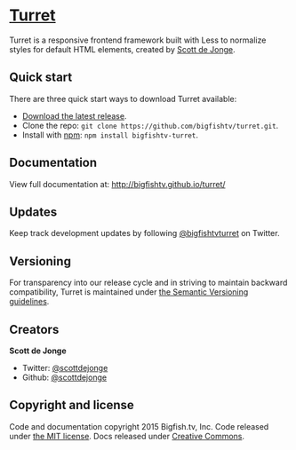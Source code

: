 # [Turret](http://bigfishtv.github.io/turret/)

Turret is a responsive frontend framework built with Less to normalize styles for default HTML elements, created by [Scott de Jonge](https://twitter.com/scottdejonge).


## Quick start

There are three quick start ways to download Turret available:

- [Download the latest release](https://github.com/bigfishtv/turret/).
- Clone the repo: `git clone https://github.com/bigfishtv/turret.git`.
- Install with [npm](https://www.npmjs.org): `npm install bigfishtv-turret`.


## Documentation

View full documentation at: <http://bigfishtv.github.io/turret/>


## Updates

Keep track development updates by following [@bigfishtvturret](https://twitter.com/bigfishtvturret) on Twitter.


## Versioning

For transparency into our release cycle and in striving to maintain backward compatibility, Turret is maintained under [the Semantic Versioning guidelines](http://semver.org/).


## Creators

**Scott de Jonge**

- Twitter: [@scottdejonge](https://twitter.com/scottdejonge)
- Github: [@scottdejonge](https://github.com/scottdejonge)


## Copyright and license

Code and documentation copyright 2015 Bigfish.tv, Inc. Code released under [the MIT license](https://github.com/bigfishtv/turret/LICENSE). Docs released under [Creative Commons](https://github.com/bigfishtv/turret/LICENSE).
